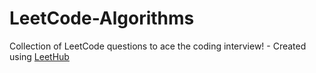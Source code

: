 # LeetCode-Algorithms
Collection of LeetCode questions to ace the coding interview! - Created using [LeetHub](https://github.com/QasimWani/LeetHub)
